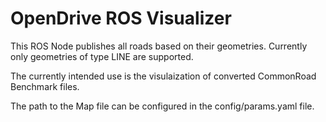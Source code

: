 # OpenDrive ROS Visualizer

This ROS Node publishes all roads based on their geometries. Currently only geometries of type LINE are supported. 

The currently intended use is the visulaization of converted CommonRoad Benchmark files.

The path to the Map file can be configured in the config/params.yaml file.
